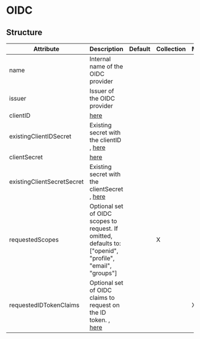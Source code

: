 # OIDC 
 

## Structure 
 

| Attribute                  | Description                                                                                                | Default | Collection | Map  |
| -------------------------- | ---------------------------------------------------------------------------------------------------------- | ------- | ---------- | ---  |
| name                       | Internal name of the OIDC provider                                                                         |         |            |      |
| issuer                     | Issuer of the OIDC provider                                                                                |         |            |      |
| clientID                   | [here](secret/Secret/Secret.md)                                                                            |         |            |      |
| existingClientIDSecret     | Existing secret with the clientID , [here](secret/Existing/Existing.md)                                    |         |            |      |
| clientSecret               | [here](secret/Secret/Secret.md)                                                                            |         |            |      |
| existingClientSecretSecret | Existing secret with the clientSecret , [here](secret/Existing/Existing.md)                                |         |            |      |
| requestedScopes            | Optional set of OIDC scopes to request. If omitted, defaults to: ["openid", "profile", "email", "groups"]  |         | X          |      |
| requestedIDTokenClaims     | Optional set of OIDC claims to request on the ID token. , [here](Claim/Claim.md)                           |         |            | X    |